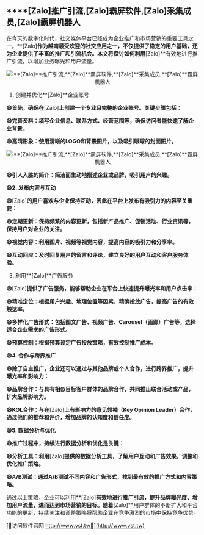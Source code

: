 ## ****[Zalo]**推广引流,**[Zalo]**霸屏软件,**[Zalo]**采集成员,**[Zalo]**霸屏机器人**

在今天的数字化时代，社交媒体平台已经成为企业推广和市场营销的重要工具之一。**[Zalo]**作为越南最受欢迎的社交应用之一，不仅提供了稳定的用户基础，还为企业提供了丰富的推广和引流机会。本文将探讨如何利用**[Zalo]**有效地进行推广引流，以增加业务曝光和用户流量。

 <center><img src="https://vst.tw/MP4/tuiguang/png/3.png" alt="**[Zalo]**推广引流,**[Zalo]**霸屏软件,**[Zalo]**采集成员,**[Zalo]**霸屏机器人"></center>

1. 创建并优化**[Zalo]**企业账号

**😄首先，确保在**[Zalo]**上创建一个专业且完整的企业账号。关键步骤包括：**

**😄完善资料：填写企业信息、联系方式、经营范围等，确保访问者能快速了解企业背景。**

**😄高清形象：使用清晰的LOGO和背景图片，以及吸引眼球的封面图片。**

 <center><img src="https://vst.tw/MP4/tuiguang/png/4.png" alt="**[Zalo]**推广引流,**[Zalo]**霸屏软件,**[Zalo]**采集成员,**[Zalo]**霸屏机器人"></center>

**😄引人入胜的简介：简洁而生动地描述企业或品牌，吸引用户的兴趣。**

**😄2. 发布内容与互动**

**😄**[Zalo]**的用户喜欢与企业保持互动，因此在平台上发布有吸引力的内容至关重要：**

**😄定期更新：保持频繁的内容更新，包括新产品推广、促销活动、行业资讯等，保持用户对企业的关注。**

**😄视觉内容：利用图片、视频等视觉内容，提高内容的吸引力和分享率。**

**😄互动回应：及时回复用户的留言和评论，建立良好的用户互动和客户服务体验。**

3. 利用**[Zalo]**广告服务

**😄**[Zalo]**提供了广告服务，能够帮助企业在平台上快速提升曝光率和用户点击率：**

**😄精准定位：根据用户兴趣、地理位置等因素，精确投放广告，提高广告的有效触达率。**

**😄多样化广告形式：包括图文广告、视频广告、Carousel（画廊）广告等，选择适合企业需求的广告形式。**

**😄预算控制：根据预算设定广告投放策略，有效控制推广成本。**

**😄4. 合作与跨界推广**

**😄除了自主推广，企业还可以通过与其他品牌或个人合作，进行跨界推广，提升曝光率和影响力：**

**😄品牌合作：与具有相似目标客户群体的品牌合作，共同推出联合活动或产品，扩大品牌影响力。**

**😄KOL合作：与在**[Zalo]**上有影响力的意见领袖（Key Opinion Leader）合作，通过他们的推荐和评价，增加品牌的认知度和信任度。**

**😄5. 数据分析与优化**

**😄推广过程中，持续进行数据分析和优化是关键：**

**😄分析工具：利用**[Zalo]**提供的数据分析工具，了解用户互动和广告效果，调整和优化推广策略。**

**😄A/B测试：通过A/B测试不同内容和广告形式，找到最有效的推广方式和内容策略。**

通过以上策略，企业可以利用**[Zalo]**有效地进行推广引流，提升品牌曝光度、增加用户流量，进而达到市场营销的目标。随着**[Zalo]**用户群体的不断扩大和平台功能的更新，持续关注和调整策略将帮助企业在竞争激烈的市场中保持竞争优势。


[👻访问软件官网 http://www.vst.tw👻](http://www.vst.tw)
